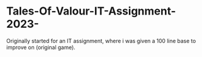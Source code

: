 # Tales-Of-Valour-IT-Assignment-2023-
Originally started for an IT assignment, where i was given a 100 line base to improve on (original game). 


